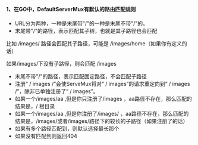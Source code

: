 #### 1、在GO中，DefaultServerMux有默认的路由匹配规则

- URL分为两种，一种是末尾带"/"的一种是末尾不带"/"的。
- 末尾带"/"的路径，表示匹配其子树，也就是其子路径也会匹配

比如 /images/ 路径会匹配其子路径，可能是 /images/home（如果你有定义的话）

如果/images/下没有子路径，则会匹配 /images

- 末尾不带"/"的路径，表示匹配固定路径，不会匹配子路径
- 注册“ / images /”会使ServeMux将对“ / images”的请求重定向到“ / images /”，除非已单独注册了“ / images”。
- 如果一个/images/aa  ,但是你只注册了/images  ，aa路径不存在，那么匹配的结果是，/ 根目录
- 如果一个/images/aa  ,但是你注册了/images/  ，aa路径不存在，那么匹配的结果是，/images/或者/images/路径下的较长的子路径（如果注册了的话）
- 如果有多个路径匹配到，则默认选择最长那个
- 如果没有匹配到则返回404

